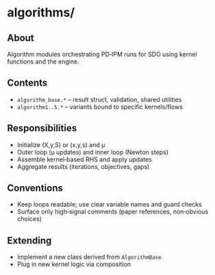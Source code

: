 # algorithms/

## About

Algorithm modules orchestrating PD‑IPM runs for SDO using kernel functions and the engine.

## Contents

- `algorithm_base.*` – result struct, validation, shared utilities
- `algorithm1..5.*` – variants bound to specific kernels/flows

## Responsibilities

- Initialize (X,y,S) or (x,y,s) and μ
- Outer loop (μ updates) and inner loop (Newton steps)
- Assemble kernel‑based RHS and apply updates
- Aggregate results (iterations, objectives, gaps)

## Conventions

- Keep loops readable; use clear variable names and guard checks
- Surface only high‑signal comments (paper references, non‑obvious choices)

## Extending

- Implement a new class derived from `AlgorithmBase`
- Plug in new kernel logic via composition
